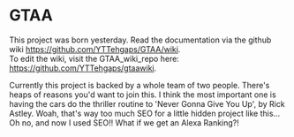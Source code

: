 # GTAA
This project was born yesterday. Read the documentation via the github wiki https://github.com/YTTehgaps/GTAA/wiki.  
To edit the wiki, visit the GTAA_wiki_repo here: https://github.com/YTTehgaps/gtaawiki.  

Currently this project is backed by a whole team of two people. There's heaps of reasons you'd want to join this. I think the most important one is having the cars do the thriller routine to 'Never Gonna Give You Up', by Rick Astley.
Woah, that's way too much SEO for a little hidden project like this... Oh no, and now I used SEO!! What if we get an Alexa Ranking?!
